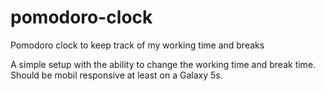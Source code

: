 # pomodoro-clock
Pomodoro clock to keep track of my working time and breaks

A simple setup with the ability to change the working time and break time. 
Should be mobil responsive at least on a Galaxy 5s.

